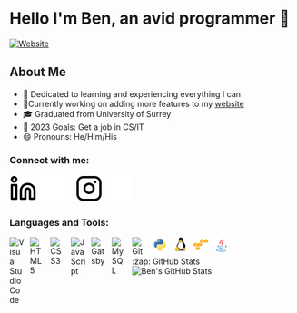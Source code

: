# Hello I'm Ben, an avid programmer  👋 


[![Website](https://img.shields.io/website?label=www.csgotools.co.uk&style=for-the-badge&url=https%3A%2F%2Fcsgotools.co.uk)](https://www.csgotools.co.uk)


## About Me

- 🔭 Dedicated to learning and experiencing everything I can
- 🌱Currently working on adding more features to my [website][Website]
- 🎓 Graduated from University of Surrey 
- 🥅 2023 Goals: Get a job in CS/IT
- 😄 Pronouns: He/Him/His

### Connect with me:

[![website](./images/linkedin-light.svg)](https://linkedin.com/in/thebenhodges#gh-light-mode-only)
[![website](./images/linkedin-dark.svg)](https://linkedin.com/in/thebenhodges#gh-dark-mode-only)
&nbsp;&nbsp;
[![website](./images/instagram-light.svg)](https://instagram.com/thebenhodges#gh-light-mode-only)
[![website](./images/instagram-dark.svg)](https://instagram.com/thebenhodges#gh-dark-mode-only)

### Languages and Tools:

<img align="left" alt="Visual Studio Code" width="26px" src="https://cdn.jsdelivr.net/gh/devicons/devicon/icons/vscode/vscode-original.svg" style="padding-right:10px;" />

<img align="left" alt="HTML5" width="26px" src="https://cdn.jsdelivr.net/gh/devicons/devicon/icons/html5/html5-original.svg" style="padding-right:10px;" />

<img align="left" alt="CSS3" width="26px" src="https://cdn.jsdelivr.net/gh/devicons/devicon/icons/css3/css3-original.svg" style="padding-right:10px;" />

<img align="left" alt="JavaScript" width="26px" src="https://cdn.jsdelivr.net/gh/devicons/devicon/icons/javascript/javascript-original.svg" style="padding-right:10px;" />

<img align="left" alt="Gatsby" width="26px" src="https://cdn.jsdelivr.net/gh/devicons/devicon/icons/gatsby/gatsby-original.svg" style="padding-right:10px;" />
<img align="left" alt="MySQL" width="26px" src="https://cdn.jsdelivr.net/gh/devicons/devicon/icons/mysql/mysql-original.svg" style="padding-right:10px;" />

<img align="left" alt="Git" width="26px" src="https://cdn.jsdelivr.net/gh/devicons/devicon/icons/git/git-original.svg" style="padding-right:10px;" />

<img align="left" alt="Python" width="26px" src="https://github.com/devicons/devicon/blob/v2.15.1/icons/python/python-original.svg" style="padding-right:10px;" />

<img align="left" alt="linux" width="26px" src="https://github.com/devicons/devicon/blob/v2.15.1/icons/linux/linux-original.svg" style="padding-right:10px;" />

<img align="left" alt="AWS" width="26px" src="https://github.com/devicons/devicon/blob/v2.15.1/icons/amazonwebservices/amazonwebservices-original.svg" style="padding-right:10px;" />

<img align="left" alt="Java" width="26px" src="https://github.com/devicons/devicon/blob/v2.15.1/icons/java/java-original.svg" style="padding-right:10px;" />
<br />
<br />
<summary>:zap: GitHub Stats</summary>

<img align="left" alt="Ben's GitHub Stats" src="https://github-readme-stats.vercel.app/api?username=BensRepository&show_icons=true&hide_border=false&title_color=0000FFf&icon_color=0000FF&bg_color=0000FF&text_color=ffffff&border_color=0000FF" />

[website]: https://www.csgotools.co.uk
